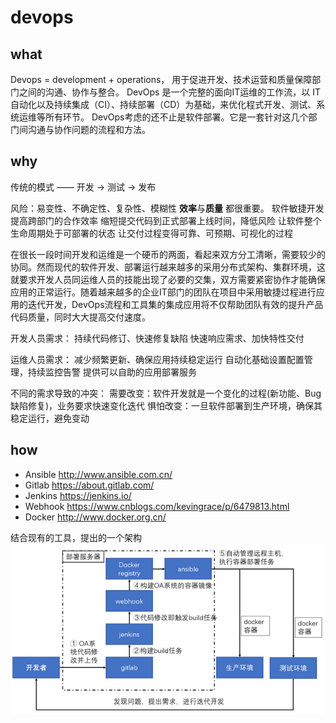 # devops
## what
Devops = development + operations， 用于促进开发、技术运营和质量保障部门之间的沟通、协作与整合。
DevOps 是一个完整的面向IT运维的工作流，以 IT 自动化以及持续集成（CI）、持续部署（CD）为基础，来优化程式开发、测试、系统运维等所有环节。
DevOps考虑的还不止是软件部署。它是一套针对这几个部门间沟通与协作问题的流程和方法。
## why
传统的模式 —— 开发 -> 测试 -> 发布

风险：易变性、不确定性、复杂性、模糊性
**效率**与**质量** 都很重要。
软件敏捷开发
提高跨部门的合作效率
缩短提交代码到正式部署上线时间，降低风险
让软件整个生命周期处于可部署的状态
让交付过程变得可靠、可预期、可视化的过程

在很长一段时间开发和运维是一个硬币的两面，看起来双方分工清晰，需要较少的协同。然而现代的软件开发、部署运行越来越多的采用分布式架构、集群环境，这就要求开发人员同运维人员的技能出现了必要的交集，双方需要紧密协作才能确保应用的正常运行。随着越来越多的企业IT部门的团队在项目中采用敏捷过程进行应用的迭代开发，DevOps流程和工具集的集成应用将不仅帮助团队有效的提升产品代码质量，同时大大提高交付速度。

开发人员需求：
持续代码修订、快速修复缺陷
快速响应需求、加快特性交付

运维人员需求：
减少频繁更新、确保应用持续稳定运行
自动化基础设置配置管理，持续监控告警
提供可以自助的应用部署服务

不同的需求导致的冲突：
需要改变：软件开发就是一个变化的过程(新功能、Bug缺陷修复)，业务要求快速变化迭代
惧怕改变：一旦软件部署到生产环境，确保其稳定运行，避免变动

## how
- Ansible
http://www.ansible.com.cn/
- Gitlab
https://about.gitlab.com/
- Jenkins
https://jenkins.io/
- Webhook
https://www.cnblogs.com/kevingrace/p/6479813.html
- Docker
http://www.docker.org.cn/

结合现有的工具，提出的一个架构
![](assets/markdown-img-paste-20181102162014633.png)
